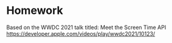 # Homework
Based on the WWDC 2021 talk titled: Meet the Screen Time API
https://developer.apple.com/videos/play/wwdc2021/10123/
